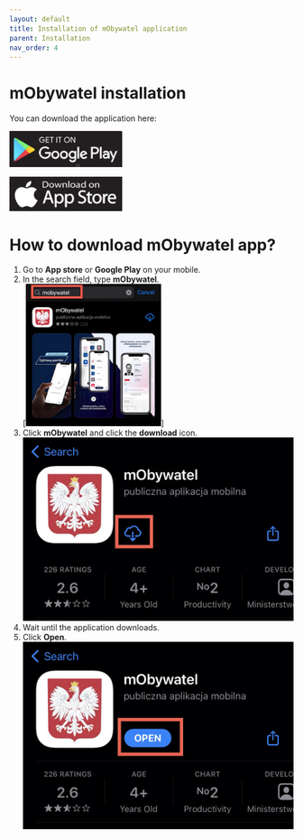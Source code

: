 ```yaml
---
layout: default
title: Installation of mObywatel application
parent: Installation
nav_order: 4
---
```


mObywatel installation  
=======  

You can download the application here:

[<img src="../assets/images/googleplay.png" width="200">](https://play.google.com/store/apps/details?id=pl.nask.mobywatel&hl=pl&gl=pl "Redirect to Google Play")

[<img src="../assets/images/appstore.png" width="200">](https://apps.apple.com/pl/app/mobywatel/id1339613469?l=pl "Redirect to App Store")


# How to download mObywatel app?  


1. Go to **App store** or **Google Play** on your mobile.
2. In the search field, type **mObywatel**.  
[<img src="../assets/images/one.jpeg" width="50%" height="50%">]
3. Click **mObywatel** and click the **download** icon.  
![download](../assets/images/two.jpeg)
4. Wait until the application downloads.
5. Click **Open**.  
![open](../assets/images/three.jpeg)
